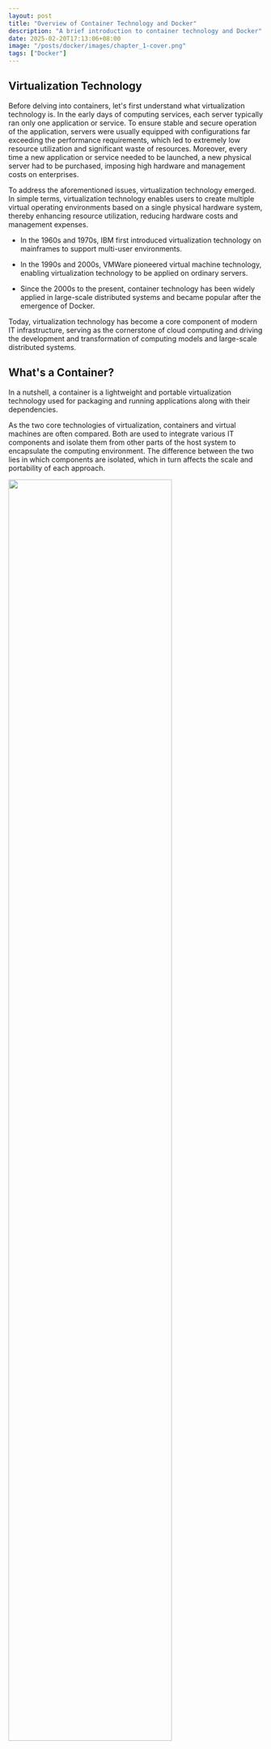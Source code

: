 ```yaml
---
layout: post
title: "Overview of Container Technology and Docker"
description: "A brief introduction to container technology and Docker"
date: 2025-02-20T17:13:06+08:00
image: "/posts/docker/images/chapter_1-cover.png"
tags: ["Docker"]
---
```


## Virtualization Technology

Before delving into containers, let's first understand what virtualization technology is. In the early days of computing services, each server typically ran only one application or service. To ensure stable and secure operation of the application, servers were usually equipped with configurations far exceeding the performance requirements, which led to extremely low resource utilization and significant waste of resources. Moreover, every time a new application or service needed to be launched, a new physical server had to be purchased, imposing high hardware and management costs on enterprises.

To address the aforementioned issues, virtualization technology emerged. In simple terms, virtualization technology enables users to create multiple virtual operating environments based on a single physical hardware system, thereby enhancing resource utilization, reducing hardware costs and management expenses.

* In the 1960s and 1970s, IBM first introduced virtualization technology on mainframes to support multi-user environments.

* In the 1990s and 2000s, VMWare pioneered virtual machine technology, enabling virtualization technology to be applied on ordinary servers.

* Since the 2000s to the present, container technology has been widely applied in large-scale distributed systems and became popular after the emergence of Docker.

Today, virtualization technology has become a core component of modern IT infrastructure, serving as the cornerstone of cloud computing and driving the development and transformation of computing models and large-scale distributed systems.

## What's a Container?

In a nutshell, a container is a lightweight and portable virtualization technology used for packaging and running applications along with their dependencies.

As the two core technologies of virtualization, containers and virtual machines are often compared. Both are used to integrate various IT components and isolate them from other parts of the host system to encapsulate the computing environment. The difference between the two lies in which components are isolated, which in turn affects the scale and portability of each approach.

<div class="content-image">
<img src="/posts/docker/images/chapter_1-vm-vs-container.png" width="80%">
<p>Virtual Machine vs Container</p>
</div>

* Virtual Machine (VM) technology: A technology that simulates a complete computer system through software, allowing multiple independent operating system instances to run on a single physical hardware. Each virtual machine (VM) contains its own virtual hardware (such as CPU, memory, storage, and network interface) and can run an independent operating system and applications.

* Container technology: A lightweight and portable virtualization technology used for packaging and running applications and their dependencies. Unlike traditional virtual machines, containers share the host operating system's kernel but ensure that applications run in isolated environments through isolation mechanisms such as namespaces and control groups.

<div class="table-container">
  <table>
    <tr><th>Features</th><th>Vistual Machine</th><th>Container</th></tr>
    <tr><th>Virtualized object</th><td>The entire operating system</td><td>The application and its dependencies</td></tr>
    <tr><th>Startup speed</th><td>Minute-level</td><td>Second-level</td></tr>
    <tr><th>Resource occupation</th><td>High (Each virtual machine requires a complete operating system)</td><td>Low (Shared hosting core)</td></tr>
    <tr><th>Isolation</th><td>Complete isolation</td><td>Process-level isolation</td></tr>
    <tr><th>Portability</th><td>Low (Dependent on virtual machine images)</td><td>High (Dependent on container runtime)</td></tr>
  </table>
</div>

## The Relationship Between Containers and Docker

Before Docker emerged, container technology already existed. However, due to high complexity, an incomplete toolchain and an immature ecosystem, it was difficult to apply and thus failed to gain widespread use. It was not until Docker was released in 2013 that it greatly simplified the use of containers and promoted the popularization of container technology.

Nowadays, Docker has become the de facto standard for container technology, but there are still many other container platforms. To ensure compatibility among different containers, several companies including Docker, CoreOS, and Google established the Open Container Initiative (OCI) to formulate container specifications. Currently, the OCI has released two core specifications: the Runtime Specification and the Image Specification. These two specifications guarantee that containers developed by different organizations and vendors can run on different runtimes.

## Core Concepts of Docker

Docker has the following core concepts

* Docker Engine: The core service of Docker, running in a C/S architecture, is used to create and manage Docker objects.

* Docker Container：A Docker container is an instance of a Docker image and represents an independent application environment.

* Docker Image：The read-only module, runtime creates containers through Docker Image.

* Dockerfile：A text file containing a series of instructions for building a Docker image.

* Registry：A repository for storing Docker images.

<div class="content-image">
<img src="/posts/docker/images/chapter_1-docker-architecture.png" width="80%">
<p>Docker Architecture</p>
</div>

### Docker Engine

Docker Engine is an open-source containerization technology used for building and containerizing applications, running in a C (Docker CLI)/S (Docker Daemon) mode.

#### Docker Deamon

Docker Daemon is the server-side program of the Docker Engine. Generally, it runs as a daemon (dockerd), providing Docker API services and supporting the creation and management of Docker objects, including Docker Images, Docker Containers, Networks, and Volumes. By default, the Docker Daemon only responds to local client requests. However, it can be configured to open TCP listening to support remote client calls. Additionally, Docker Daemon can communicate with other Docker services, which is mainly used to build Docker service clusters, Docker Swarm.

#### Docker CLI

The Docker CLI is the client program of Docker Engine, which can interact with the Docker Daemon by using CLI commands and invoke Docker APIs to manage Docker objects.

### Docker Container

A Docker container is an independent application process that contains all the files the application depends on, thus being completely isolated from the host environment. It has the following features:

* Self-contained: Each Docker container has everything it needs to run, and there is no need for the host to pre-install any dependencies.

* Isolation: Each Docker container is an isolated sandbox that has minimal impact on the host and other Docker containers, enhancing the security of applications.

* Independence: Each Docker container is independent. Modifying one Docker container will not affect other Docker containers.

* Portability: Docker Containers can be easily transplanted to any running environment, whether it is on a local machine, a server, or in the cloud.

### Docker Image

A Docker Image is a standardized package that contains all the files, binaries, libraries, and configurations necessary to run a container. Docker Images have two important features:

* A Docker image is immutable. Once created, it can only be rebuilt or modified by using it as a base image.

* A Docker Image is a layered structure, with each layer representing a series of file system modifications, including adding, deleting or modifying files.

### Dockerfile

A Dockerfile is a text file used to define how to build a Docker image. It contains a series of instructions that describe the base environment, application code, dependencies, and runtime configuration of the image. Through a Dockerfile, consistent and repeatable Docker images can be built automatically.

### Registry

A Registry is a repository used to store images and share them with others. It can be either public or private. <a href="https://hub.docker.com/">Docker Hub</a> is the most commonly used open Registry. You can also build a private image repository through applications like <a href="https://goharbor.io/">Harbor</a>.

## Summary

* The emergence of virtualization technology is aimed at addressing issues such as resource waste, high costs, and complex management in traditional computing environments.

* Both virtual machines and containers are virtualization technologies that encapsulate computing environments through resource isolation. However, due to the different levels of resource isolation, they have significant differences in terms of virtualization degree, encapsulation, isolation, and portability.
<div class="table-container">
  <table>
    <tr><th>Features</th><th>Vistual Machine</th><th>Container</th></tr>
    <tr><th>Virtualized object</th><td>The entire operating system</td><td>The application and its dependencies</td></tr>
    <tr><th>Startup speed</th><td>Minute-level</td><td>Second-level</td></tr>
    <tr><th>Resource occupation</th><td>High (Each virtual machine requires a complete operating system)</td><td>Low (Shared hosting core)</td></tr>
    <tr><th>Isolation</th><td>Complete isolation</td><td>Process-level isolation</td></tr>
    <tr><th>Portability</th><td>Low (Dependent on virtual machine images)</td><td>High (Dependent on container runtime)</td></tr>
  </table>
</div>

* The emergence of Docker has promoted the popularization of container technology and the standardization process of container technology. The core component of Docker, Docker Engine, consists of Docker Deamon and Docker CLI. Docker CLI, as the client, accepts user commands and forwards requests to Docker Deamon. Docker Deamon accepts client requests to create and manage images and containers, as well as networks and storage volumes. An Image is a standardized package that cannot be modified and contains all the files needed to run a Container. A Container is an instance of an Image, an independent application process, completely isolated from the host and other Containers. Dockerfile is a text file that records how to build an Image and can be used to automate the construction of consistent and repeatable Images. Registry is a repository for storing and sharing Images with others.